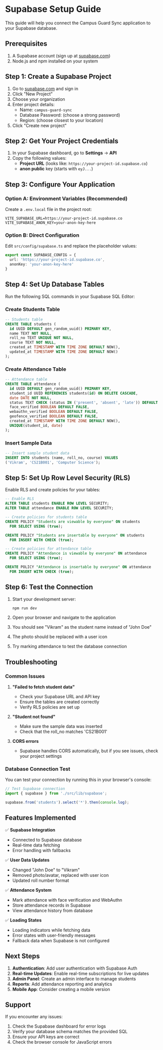# Supabase Setup Guide

This guide will help you connect the Campus Guard Sync application to your Supabase database.

## Prerequisites

1. A Supabase account (sign up at [supabase.com](https://supabase.com))
2. Node.js and npm installed on your system

## Step 1: Create a Supabase Project

1. Go to [supabase.com](https://supabase.com) and sign in
2. Click "New Project"
3. Choose your organization
4. Enter project details:
   - Name: `campus-guard-sync`
   - Database Password: (choose a strong password)
   - Region: (choose closest to your location)
5. Click "Create new project"

## Step 2: Get Your Project Credentials

1. In your Supabase dashboard, go to **Settings** → **API**
2. Copy the following values:
   - **Project URL** (looks like: `https://your-project-id.supabase.co`)
   - **anon public** key (starts with `eyJ...`)

## Step 3: Configure Your Application

### Option A: Environment Variables (Recommended)

Create a `.env.local` file in the project root:

```env
VITE_SUPABASE_URL=https://your-project-id.supabase.co
VITE_SUPABASE_ANON_KEY=your-anon-key-here
```

### Option B: Direct Configuration

Edit `src/config/supabase.ts` and replace the placeholder values:

```typescript
export const SUPABASE_CONFIG = {
  url: 'https://your-project-id.supabase.co',
  anonKey: 'your-anon-key-here'
}
```

## Step 4: Set Up Database Tables

Run the following SQL commands in your Supabase SQL Editor:

### Create Students Table

```sql
-- Students table
CREATE TABLE students (
  id UUID DEFAULT gen_random_uuid() PRIMARY KEY,
  name TEXT NOT NULL,
  roll_no TEXT UNIQUE NOT NULL,
  course TEXT NOT NULL,
  created_at TIMESTAMP WITH TIME ZONE DEFAULT NOW(),
  updated_at TIMESTAMP WITH TIME ZONE DEFAULT NOW()
);
```

### Create Attendance Table

```sql
-- Attendance table
CREATE TABLE attendance (
  id UUID DEFAULT gen_random_uuid() PRIMARY KEY,
  student_id UUID REFERENCES students(id) ON DELETE CASCADE,
  date DATE NOT NULL,
  status TEXT CHECK (status IN ('present', 'absent', 'late')) DEFAULT 'present',
  face_verified BOOLEAN DEFAULT FALSE,
  webauthn_verified BOOLEAN DEFAULT FALSE,
  geofence_verified BOOLEAN DEFAULT FALSE,
  created_at TIMESTAMP WITH TIME ZONE DEFAULT NOW(),
  UNIQUE(student_id, date)
);
```

### Insert Sample Data

```sql
-- Insert sample student data
INSERT INTO students (name, roll_no, course) VALUES 
('Vikram', 'CS21B001', 'Computer Science');
```

## Step 5: Set Up Row Level Security (RLS)

Enable RLS and create policies for your tables:

```sql
-- Enable RLS
ALTER TABLE students ENABLE ROW LEVEL SECURITY;
ALTER TABLE attendance ENABLE ROW LEVEL SECURITY;

-- Create policies for students table
CREATE POLICY "Students are viewable by everyone" ON students
  FOR SELECT USING (true);

CREATE POLICY "Students are insertable by everyone" ON students
  FOR INSERT WITH CHECK (true);

-- Create policies for attendance table
CREATE POLICY "Attendance is viewable by everyone" ON attendance
  FOR SELECT USING (true);

CREATE POLICY "Attendance is insertable by everyone" ON attendance
  FOR INSERT WITH CHECK (true);
```

## Step 6: Test the Connection

1. Start your development server:
   ```bash
   npm run dev
   ```

2. Open your browser and navigate to the application
3. You should see "Vikram" as the student name instead of "John Doe"
4. The photo should be replaced with a user icon
5. Try marking attendance to test the database connection

## Troubleshooting

### Common Issues

1. **"Failed to fetch student data"**
   - Check your Supabase URL and API key
   - Ensure the tables are created correctly
   - Verify RLS policies are set up

2. **"Student not found"**
   - Make sure the sample data was inserted
   - Check that the roll_no matches 'CS21B001'

3. **CORS errors**
   - Supabase handles CORS automatically, but if you see issues, check your project settings

### Database Connection Test

You can test your connection by running this in your browser's console:

```javascript
// Test Supabase connection
import { supabase } from './src/lib/supabase';

supabase.from('students').select('*').then(console.log);
```

## Features Implemented

✅ **Supabase Integration**
- Connected to Supabase database
- Real-time data fetching
- Error handling with fallbacks

✅ **User Data Updates**
- Changed "John Doe" to "Vikram"
- Removed photo/avatar, replaced with user icon
- Updated roll number format

✅ **Attendance System**
- Mark attendance with face verification and WebAuthn
- Store attendance records in Supabase
- View attendance history from database

✅ **Loading States**
- Loading indicators while fetching data
- Error states with user-friendly messages
- Fallback data when Supabase is not configured

## Next Steps

1. **Authentication**: Add user authentication with Supabase Auth
2. **Real-time Updates**: Enable real-time subscriptions for live updates
3. **Admin Panel**: Create an admin interface to manage students
4. **Reports**: Add attendance reporting and analytics
5. **Mobile App**: Consider creating a mobile version

## Support

If you encounter any issues:
1. Check the Supabase dashboard for error logs
2. Verify your database schema matches the provided SQL
3. Ensure your API keys are correct
4. Check the browser console for JavaScript errors

